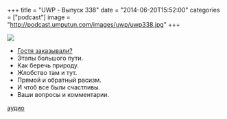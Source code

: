 +++
title = "UWP - Выпуск 338"
date = "2014-06-20T15:52:00"
categories = ["podcast"]
image = "http://podcast.umputun.com/images/uwp/uwp338.jpg"
+++

![](https://podcast.umputun.com/images/uwp/uwp338.jpg)

- [Гостя заказывали?](http://podtema.com)
- Этапы большого пути.
- Как беречь природу.
- Жлобство там и тут.
- Прямой и обратный расизм.
- И чтоб все были счастливы.
- Ваши вопросы и комментарии.


[аудио](https://podcast.umputun.com/media/ump_podcast338.mp3)

<audio src="https://podcast.umputun.com/media/ump_podcast338.mp3" preload="none"></audio>
